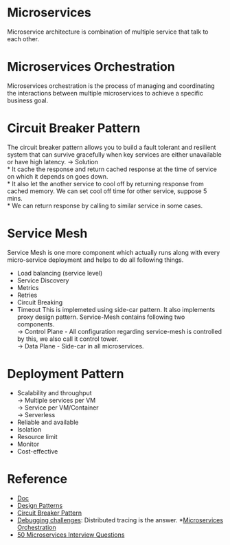 # Microservices

Microservice architecture is combination of multiple service that talk to each other. 

# Microservices Orchestration

Microservices orchestration is the process of managing and coordinating the interactions between multiple microservices to achieve a specific business goal.

# Circuit Breaker Pattern

The circuit breaker pattern allows you to build a fault tolerant and resilient system that can survive gracefully when key services are either unavailable or have high latency.
-> Solution <br>
    * It cache the response and return cached response at the time of service on which it depends on goes down. <br>
    * It also let the another service to cool off by returning response from cached memory. We can set cool off time for other service, suppose 5 mins. <br>
    * We can return response by calling to similar service in some cases. <br>
    
# Service Mesh
Service Mesh is one more component which actually runs along with every micro-service deployment and helps to do all following things. <br>
* Load balancing (service level)
* Service Discovery
* Metrics
* Retries
* Circuit Breaking
* Timeout
This is implemeted using side-car pattern. It also implements proxy design pattern. Service-Mesh contains following two components. <br>
-> Control Plane - All configuration regarding service-mesh is controlled by this, we also call it control tower. <br>
-> Data Plane - Side-car in all microservices. <br>

# Deployment Pattern
* Scalability and throughput <br>
   -> Multiple services per VM <br>
   -> Service per VM/Container <br>
   -> Serverless <br>
* Reliable and available
* Isolation
* Resource limit
* Monitor
* Cost-effective


# Reference
* [Doc](https://microservices.io/)
* [Design Patterns](https://blog.bitsrc.io/my-favorite-microservice-design-patterns-for-node-js-fe048c635d83)
* [Circuit Breaker Pattern](https://www.youtube.com/watch?v=5XeVoHtFGo0)
* [Debugging challenges](https://thenewstack.io/tracing-why-logs-arent-enough-to-debug-your-microservices/): Distributed tracing is the answer.
*[Microservices Orchestration](https://blog.getambassador.io/microservice-orchestration-best-practices-f32314dd6a12)
* [50 Microservices Interview Questions](https://medium.com/javarevisited/50-microservices-interview-questions-for-java-programmers-70a4a68c4349)
